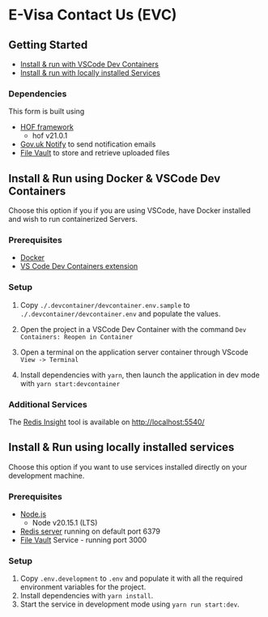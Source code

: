 # E-Visa Contact Us (EVC)

## Getting Started

- [Install & run with VSCode Dev Containers](#install--run-using-docker--vscode-dev-containers)
- [Install & run with locally installed Services](#install--run-using-locally-installed-services)

### Dependencies

This form is built using
- [HOF framework](https://github.com/UKHomeOfficeForms/hof)
   - hof v21.0.1
- [Gov.uk Notify](https://www.notifications.service.gov.uk) to send notification emails
- [File Vault](https://github.com/UKHomeOffice/file-vault) to store and retrieve uploaded files




## Install & Run using Docker & VSCode Dev Containers

Choose this option if you if you are using VSCode, have Docker installed and wish to run containerized Servers.

### Prerequisites
   - [Docker](https://www.docker.com)
   - [VS Code Dev Containers extension](https://marketplace.visualstudio.com/items?itemName=ms-vscode-remote.remote-containers) 

### Setup

1. Copy `./.devcontainer/devcontainer.env.sample` to `./.devcontainer/devcontainer.env` and populate the values.

2. Open the project in a VSCode Dev Container with the command `Dev Containers: Reopen in Container`

3. Open a terminal on the application server container through VScode `View -> Terminal`

4. Install dependencies with `yarn`, then launch the application in dev mode with `yarn start:devcontainer`

### Additional Services

The [Redis Insight](https://redis.io/insight/) tool is available on [http://localhost:5540/](http://localhost:5540/)


## Install & Run using locally installed services

Choose this option if you want to use services installed directly on your development machine.

### Prerequisites

- [Node.js](https://nodejs.org/en/)
   - Node v20.15.1 (LTS)
- [Redis server](http://redis.io/download) running on default port 6379
- [File Vault](https://github.com/UKHomeOffice/file-vault) Service - running port 3000

### Setup

1. Copy `.env.development` to `.env` and populate it with all the required environment variables for the project.
2. Install dependencies with `yarn install`.
3. Start the service in development mode using `yarn run start:dev`.
